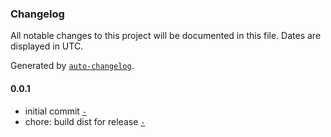 ### Changelog

All notable changes to this project will be documented in this file. Dates are displayed in UTC.

Generated by [`auto-changelog`](https://github.com/CookPete/auto-changelog).

#### 0.0.1

- initial commit [`-`](https://github.com/nevobit/repo/)
- chore: build dist for release [`-`](https://github.com/nevobit/repo/)